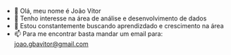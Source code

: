 - 👋 Olá, meu nome é João Vítor
- 👀 Tenho interesse na área de análise e desenvolvimento de dados
- 🌱 Estou constantemente buscando aprendizdado e crescimento na área
- 📫 Para me encontrar basta mandar um email para: joao.gbavitor@gmail.com

<!---
Joao-Vitor-G/Joao-Vitor-G is a ✨ special ✨ repository because its `README.md` (this file) appears on your GitHub profile.
You can click the Preview link to take a look at your changes.
--->
